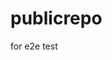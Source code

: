 # publicrepo
for e2e test





















































































































































































































































































































































































































































































































































































































































































































































































































































































































































































































































































































































































































































































































































































































































































































































































































